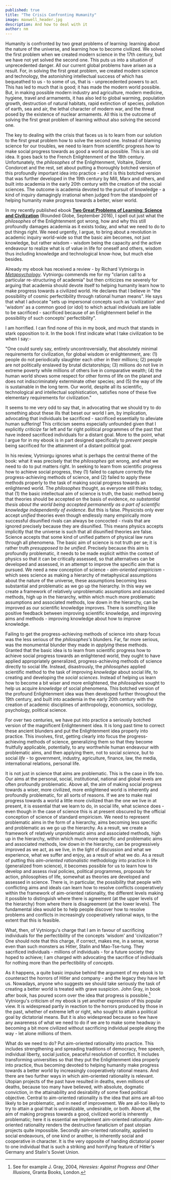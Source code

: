 ```yaml
---
published: true
title: "The Crisis Confronting Humanity"
image: maxwell_header.jpg
description: And how to deal with it
author: nm 
---
```


Humanity is confronted by two great problems of learning: learning about the nature of the universe, and learning how to become civilized. We solved the first problem when we created modern science in the 17th century, but we have not yet solved the second one. This puts us into a situation of unprecedented danger. All our current global problems have arisen as a result. For, in solving the first great problem, we created modern science and technology, the astonishing intellectual success of which has bequeathed to us - to some of us, that is - unprecedented powers to act. This has led to much that is good; it has made the modern world possible. But, in making possible modern industry and agriculture, modern medicine, hygiene, travel and armaments, it has also led to global warming, population growth, destruction of natural habitats, rapid extinction of species, pollution of earth, sea and air, the lethal character of modern war, and the threat posed by the existence of nuclear armaments. All this is the outcome of solving the first great problem of learning without also solving the second one.

The key to dealing with the crisis that faces us is to learn from our solution to the first great problem how to solve the second one. Instead of blaming science for our troubles, we need to learn from scientific progress how to make social progress towards as good a world as possible. This is an old idea. It goes back to the French Enlightenment of the 18th century. Unfortunately, the *philosophes* of the Enlightenment, Voltaire, Diderot, Condorcet and the rest, set about putting a thoroughly botched version of this profoundly important idea into practice - and it is this botched version that was further developed in the 19th century by Mill, Marx and others, and built into academia in the early 20th century with the creation of the social sciences. The outcome is academia devoted to the pursuit of knowledge - a kind of inquiry damagingly irrational when judged from the standpoint of helping humanity make progress towards a better, wiser world.

In my recently published ebook [**Two Great Problems of Learning: Science and Civilization**](https://roundedglobe.com/books/61539716-6ed9-4df5-89fa-8fdd5ec80df8/Two%20Great%20Problems%20of%20Learning:%20Science%20and%20Civilization/) (Rounded Globe, September 2016), I spell out just what the *philosophes* of the Enlightenment got wrong, how and why this still profoundly damages academia as it exists today, and what we need to do to put things right. We need urgently, I argue, to bring about a revolution in academic inquiry world-wide so that the basic aim becomes, not just knowledge, but rather wisdom - wisdom being the capacity and the active endeavour to realize what is of value in life for oneself and others, wisdom thus including knowledge and technological know-how, but much else besides.

Already my ebook has received a review - by Richard Vytniorgu in [*Metapsychology*](http://metapsychology.mentalhelp.net/poc/view_doc.php?type=book&id=7746&cn=394). Vytniorgu commends me for my "clarion call to a particular re-structuring of academia" but then criticizes me severely for arguing that academia should devote itself to helping humanity learn how to make progress towards a civilized world. He declares that I believe in "the possibility of cosmic perfectibility through rational human means". He says that what I advocate "sets up impersonal concepts such as 'civilization' and 'wisdom' as a common good (or idol) to which actual individuals are liable to be sacrificed - sacrificed because of an Enlightenment belief in the possibility of such concepts' perfectibility".

I am horrified. I can find none of this in my book, and much that stands in stark opposition to it. In the book I first indicate what I take civilization to be when I say:-

"One could surely say, entirely uncontroversially, that absolutely minimal requirements for civilization, for global wisdom or enlightenment, are: (1) people do not periodically slaughter each other in their millions; (2) people are not politically enslaved by brutal dictatorships; (3) millions do not live in extreme poverty while millions of others live in comparative wealth; (4) the human world shows some respect for other forms of life on the planet and does not indiscriminately exterminate other species; and (5) the way of life is sustainable in the long term. Our world, despite all its scientific, technological and intellectual sophistication, satisfies none of these five elementary requirements for civilization."

It seems to me very odd to say that, in advocating that we should try to do something about these ills that beset our world I am, by implication, advocating that individuals be sacrificed - sacrificed essentially to alleviate human suffering! This criticism seems especially unfounded given that I explicitly *criticize* far left and far right political programmes of the past that have indeed sacrificed individuals for a distant goal. More to the point, what I argue for in my ebook is in part designed specifically to *prevent* people being sacrificed for the attainment of a distant political goal.

In his review, Vytniorgu ignores what is perhaps the central theme of the book: what it was precisely that the *philosophes* got wrong, and what we need to do to put matters right. In seeking to learn from scientific progress how to achieve social progress, they (1) failed to capture correctly the progress-achieving methods of science, and (2) failed to apply these methods properly to the task of making social progress towards an enlightened world. The *philosophes* thought, as everyone still thinks today, that (1) the basic intellectual aim of science is truth, the basic method being that theories should be accepted on the basis of evidence, *no substantial thesis about the world being accepted permanently as a part of scientific knowledge independently of evidence*. But this is false. Physicists only ever accept *unified* theories even though endlessly many empirically more successful disunified rivals can always be concocted - rivals that are ignored precisely because they are disunified. This means physics accepts implicitly that the universe is such that all disunified theories are false. Science accepts that some kind of unified pattern of physical law runs through all phenomena. The basic aim of science is not truth per se; it is rather truth *presupposed to be unified*. Precisely because this aim is profoundly problematic, it needs to be made explicit within the context of physics so that it can be critically assessed, so that alternatives can be developed and assessed, in an attempt to improve the specific aim that is pursued. We need a new conception of science - *aim-oriented empiricism* - which sees science as making a hierarchy of metaphysical assumptions about the nature of the universe, these assumptions becoming less substantial and problematic as we go up the hierarchy. In this way we create a framework of relatively unproblematic assumptions and associated methods, high up in the hierarchy, within which much more problematic assumptions and associated methods, low down in the hierarchy, can be improved as our scientific knowledge improves. There is something like positive feedback between improving scientific knowledge, and improving aims and methods - improving knowledge about how to improve knowledge.

Failing to get the progress-achieving methods of science into sharp focus was the less serious of the *philosophes's* blunders. Far, far more serious, was the monumental blunder they made in *applying* these methods. Granted that the basic idea is to learn from scientific progress how to achieve social progress towards an enlightened world, they ought to have applied appropriately generalized, progress-achieving methods of science directly to social life. Instead, disastrously, the *philosophes* applied scientific method to the task of improving *knowledge* about social life, to creating and developing the *social sciences*. Instead of helping us learn how to become a bit wiser and more enlightened, the *philosophes* sought to help us acquire *knowledge* of social phenomena. This botched version of the profound Enlightenment idea was then developed further throughout the 19th century, and built into academia in the early 20th century with the creation of academic disciplines of anthropology, economics, sociology, psychology, political science.

For over two centuries, we have put into practice a seriously botched version of the magnificent Enlightenment idea. It is long past time to correct these ancient blunders and put the Enlightenment idea properly into practice. This involves, first, getting clearly into focus the progress-achieving methods of science, generalizing them so that they become fruitfully applicable, potentially, to any worthwhile human endeavour with problematic aims, and then applying them, not to social *science*, but to social *life* - to government, industry, agriculture, finance, law, the media, international relations, personal life.

It is not just in science that aims are problematic. This is the case in life too. Our aims at the personal, social, institutional, national and global levels are often profoundly problematic. Above all, the aim of making social progress towards a wiser, more civilized, more enlightened world is inherently and profoundly problematic, for all sorts of reasons. If we are to make real progress towards a world a little more civilized than the one we live in at present, it is essential that we learn to do, in social life, what science does - even though in the case of science this is at present obscured by the official conception of science of standard empiricism. We need to represent problematic aims in the form of a hierarchy, aims becoming less specific and problematic as we go up the hierarchy. As a result, we create a framework of relatively unproblematic aims and associated methods, high up in the hierarchy, within which much more specific and problematic aims and associated methods, low down in the hierarchy, can be progressively improved as we act, as we live, in the light of discussion and what we experience, what we suffer and enjoy, as a result of what we do. As a result of putting this *aim-oriented rationalistic* methodology into practice in life (generalized from science), it becomes possible for us to learn how to develop and assess rival policies, political programmes, proposals for action, philosophies of life, somewhat as theories are developed and assessed in science. There is, in particular, the possibility that people with conflicting aims and ideals can learn how to resolve conflicts cooperatively within the framework of aim-oriented rationality, the different levels making it possible to distinguish where there is agreement (at the upper levels of the hierarchy) from where there is disagreement (at the lower levels). The fundamental idea would be to help people discover how to resolve problems and conflicts in increasingly cooperatively rational ways, to the extent that this is feasible.

What, then, of Vytniorgu's charge that I am in favour of sacrificing individuals for the perfectibility of the concepts 'wisdom' and 'civilization'? One should note that this charge, if correct, makes me, in a sense, worse even than such monsters as Hitler, Stalin and Mao-Tse-tung. They sacrificed individuals - millions of individuals - for a future society they hoped to achieve; I am charged with advocating the sacrifice of individuals for nothing more than the perfectibility of *concepts*.

As it happens, a quite basic impulse behind the argument of my ebook is to counteract the horrors of Hitler and company - and the legacy they have left us. Nowadays, anyone who suggests we should take seriously the task of creating a better world is treated with grave suspicion. John Gray, in book after book, has poured scorn over the idea that progress is possible.[^1] Vytniorgu's criticism of my ebook is yet another expression of this popular view. It is widespread partly in reaction to the horrors produced by those in the past, whether of extreme left or right, who sought to attain a political goal by dictatorial means. But it is also widespread because so few have any awareness of what we need to do if we are to make some headway in becoming a bit more civilized without sacrificing individual people along the way - let alone millions of them.

What do we need to do? Put aim-oriented rationality into practice. This includes strengthening and spreading traditions of democracy, free speech, individual liberty, social justice, peaceful resolution of conflict. It includes transforming universities so that they put the Enlightenment idea properly into practice, thus becoming devoted to helping humanity make progress towards a better world by increasingly cooperatively rational means. And there are two further ways in which aim-oriented rationality is relevant. Utopian projects of the past have resulted in deaths, even millions of deaths, because too many have believed, with absolute, dogmatic conviction, in the attainability and desirability of some fixed political objective. Central to aim-oriented rationality is the idea that aims are all-too likely to be problematic, and in need of improvement. We are all-too likely to try to attain a goal that is unrealizable, undesirable, or both. Above all, the aim of making progress towards a good, civilized world is inherently problematic; here it is essential we implement aim-oriented rationality. Aim-oriented rationality renders the destructive fanaticism of past utopian projects quite impossible. Secondly aim-oriented rationality, applied to social endeavours, of one kind or another, is inherently social and cooperative in character. It is the very opposite of handing dictatorial power to one individual that is such a striking and horrifying feature of Hitler's Germany and Stalin's Soviet Union.

[^1]: See for example J. Gray, 2004, *Heresies: Against Progress and Other Illusions*, Granta Books, London.
